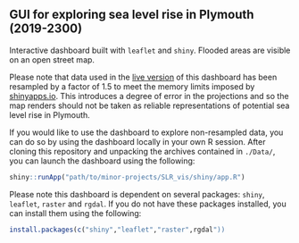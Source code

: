 ## GUI for exploring sea level rise in Plymouth (2019-2300)

Interactive dashboard built with `leaflet` and `shiny`. Flooded areas are visible on an open street map.

Please note that data used in the [live version](https://z-lab.shinyapps.io/slrvis/) of this dashboard has been resampled by a factor of 1.5 to meet the memory limits imposed by [shinyapps.io](https://www.shinyapps.io/). This introduces a degree of error in the projections and so the map renders should not be taken as reliable representations of potential sea level rise in Plymouth.

If you would like to use the dashboard to explore non-resampled data, you can do so by using the dashboard locally in your own R session. After cloning this repository and unpacking the archives contained in `./Data/`, you can launch the dashboard using the following:

``` r
shiny::runApp("path/to/minor-projects/SLR_vis/shiny/app.R")
```

Please note this dashboard is dependent on several packages: `shiny`, `leaflet`, `raster` and `rgdal`. If you do not have these packages installed, you can install them using the following:

``` r
install.packages(c("shiny","leaflet","raster",rgdal"))
```


